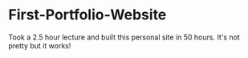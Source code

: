 # First-Portfolio-Website
Took a 2.5 hour lecture and built this personal site in 50 hours. It's not pretty but it works!
